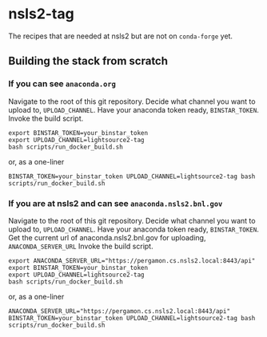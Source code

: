 # nsls2-tag
The recipes that are needed at nsls2 but are not on `conda-forge` yet.

## Building the stack from scratch

### If you can see `anaconda.org`

Navigate to the root of this git repository.
Decide what channel you want to upload to, `UPLOAD_CHANNEL`.
Have your anaconda token ready, `BINSTAR_TOKEN`.
Invoke the build script.

```
export BINSTAR_TOKEN=your_binstar_token
export UPLOAD_CHANNEL=lightsource2-tag
bash scripts/run_docker_build.sh
```

or, as a one-liner
```
BINSTAR_TOKEN=your_binstar_token UPLOAD_CHANNEL=lightsource2-tag bash scripts/run_docker_build.sh
```


### If you are at nsls2 and can see `anaconda.nsls2.bnl.gov`

Navigate to the root of this git repository.
Decide what channel you want to upload to, `UPLOAD_CHANNEL`.
Have your anaconda token ready, `BINSTAR_TOKEN`.
Get the current url of anaconda.nsls2.bnl.gov for uploading, `ANACONDA_SERVER_URL`
Invoke the build script.

```
export ANACONDA_SERVER_URL="https://pergamon.cs.nsls2.local:8443/api"
export BINSTAR_TOKEN=your_binstar_token
export UPLOAD_CHANNEL=lightsource2-tag
bash scripts/run_docker_build.sh
```

or, as a one-liner
```
ANACONDA_SERVER_URL="https://pergamon.cs.nsls2.local:8443/api" BINSTAR_TOKEN=your_binstar_token UPLOAD_CHANNEL=lightsource2-tag bash scripts/run_docker_build.sh
```
